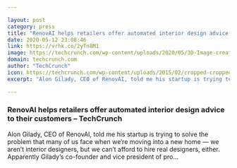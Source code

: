 ```yaml
---

layout: post
category: press
title: "RenovAI helps retailers offer automated interior design advice to their customers"
date: 2020-05-12 23:08:46
link: https://vrhk.co/2yTn8M1
image: https://techcrunch.com/wp-content/uploads/2020/05/3D-Image-created-by-RenovAI.jpg?w=568
domain: techcrunch.com
author: "TechCrunch"
icon: https://techcrunch.com/wp-content/uploads/2015/02/cropped-cropped-favicon-gradient.png?w=180
excerpt: "Alon Gilady, CEO of RenovAI, told me his startup is trying to solve the problem that many of us face when we’re moving into a new home — we aren’t interior designers, but we can’t afford to hire real designers, either. Apparently Gilady’s co-founder and vice president of pro…"

---
```


### RenovAI helps retailers offer automated interior design advice to their customers – TechCrunch

Alon Gilady, CEO of RenovAI, told me his startup is trying to solve the problem that many of us face when we’re moving into a new home — we aren’t interior designers, but we can’t afford to hire real designers, either. Apparently Gilady’s co-founder and vice president of pro…